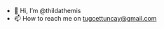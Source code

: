 - 👋 Hi, I’m @thildathemis
- 📫 How to reach me on tugcettuncay@gmail.com

<!---
thildathemis/thildathemis is a ✨ special ✨ repository because its `README.md` (this file) appears on your GitHub profile.
You can click the Preview link to take a look at your changes.
--->
